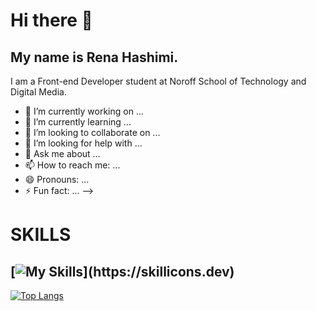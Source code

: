 # Hi there 👋
## My name is Rena Hashimi.

I am a Front-end Developer student at Noroff School of Technology and Digital Media.

- 🔭 I’m currently working on ...
- 🌱 I’m currently learning ...
- 👯 I’m looking to collaborate on ...
- 🤔 I’m looking for help with ...
- 💬 Ask me about ...
- 📫 How to reach me: ...
- 😄 Pronouns: ...
- ⚡ Fun fact: ...
-->
  
# SKILLS
  ## [![My Skills](https://skillicons.dev/icons?i=github,js,html,css,figma,netlify,wordpress,php,)](https://skillicons.dev)

  [![Top Langs](https://github-readme-stats.vercel.app/api/top-langs/?username=anuraghazra&layout=compact)](https://github.com/anuraghazra/github-readme-stats)

  
